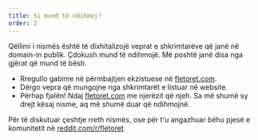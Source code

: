 ```yaml
---
title: Si mund të ndihmoj?
order: 2
---
```


Qëllimi i nismës është të dixhitalizojë veprat e shkrimtarëve që
janë në domain-in publik. Çdokush mund të ndihmojë. Më poshtë
janë disa nga gjërat që mund të bësh.

* Rregullo gabime në përmbajtjen ekzistuese në [fletoret.com](fletoret.com).
* Dërgo vepra që mungojne nga shkrimtarët e listuar në website.
* Përhap fjalën! Ndaj [fletoret.com](fletoret.com) me njerëzit që njeh. Sa më shumë sy drejt kësaj nisme, aq më shumë duar që ndihmojnë.

Për të diskutuar çeshtje rreth nismës, ose për t'u angazhuar
bëhu pjesë e komunitetit në [reddit.com/r/fletoret](https://www.reddit.com/r/fletoret/)